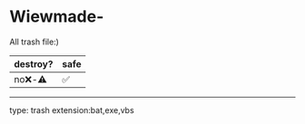 # Wiewmade-
All trash file:)

|destroy?|safe|
|--------|----|
|no❌-⚠️ |✅  |

---
type: trash
extension:bat,exe,vbs
